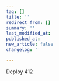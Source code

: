 ```yaml
---
tag: []
title: ''
redirect_from: []
summary: ''
last_modified_at: 
published_at: 
new_article: false
changelog: ''

---
```

Deploy 412